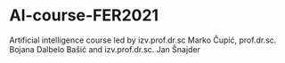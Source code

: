 # AI-course-FER2021
Artificial intelligence course led by izv.prof.dr.sc Marko Čupić, prof.dr.sc. Bojana Dalbelo Bašić and izv.prof.dr.sc. Jan Šnajder
